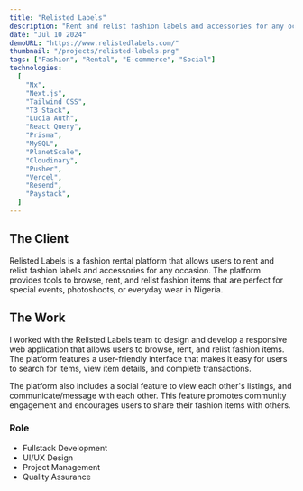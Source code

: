 ```yaml
---
title: "Relisted Labels"
description: "Rent and relist fashion labels and accessories for any occasion."
date: "Jul 10 2024"
demoURL: "https://www.relistedlabels.com/"
thumbnail: "/projects/relisted-labels.png"
tags: ["Fashion", "Rental", "E-commerce", "Social"]
technologies:
  [
    "Nx",
    "Next.js",
    "Tailwind CSS",
    "T3 Stack",
    "Lucia Auth",
    "React Query",
    "Prisma",
    "MySQL",
    "PlanetScale",
    "Cloudinary",
    "Pusher",
    "Vercel",
    "Resend",
    "Paystack",
  ]
---
```


## The Client

Relisted Labels is a fashion rental platform that allows users to rent and relist fashion labels and accessories for any occasion. The platform provides tools to browse, rent, and relist fashion items that are perfect for special events, photoshoots, or everyday wear in Nigeria.

## The Work

I worked with the Relisted Labels team to design and develop a responsive web application that allows users to browse, rent, and relist fashion items. The platform features a user-friendly interface that makes it easy for users to search for items, view item details, and complete transactions.

The platform also includes a social feature to view each other's listings, and communicate/message with each other. This feature promotes community engagement and encourages users to share their fashion items with others.

### Role

- Fullstack Development
- UI/UX Design
- Project Management
- Quality Assurance
